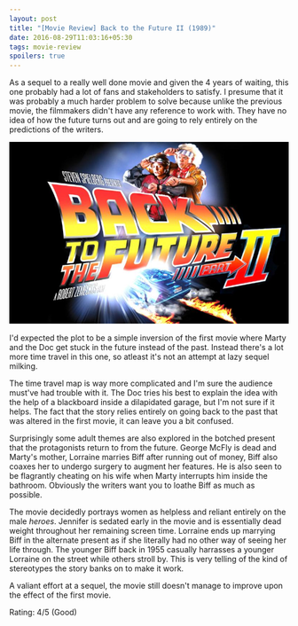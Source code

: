 ```yaml
---
layout: post
title: "[Movie Review] Back to the Future II (1989)"
date: 2016-08-29T11:03:16+05:30
tags: movie-review
spoilers: true
---
```


As a sequel to a really well done movie and given the 4 years of waiting, this one probably had a lot of fans and stakeholders to satisfy.
I presume that it was probably a much harder problem to solve because unlike the previous movie, the filmmakers didn't have any reference to work with.
They have no idea of how the future turns out and are going to rely entirely on the predictions of the writers.

![Back to the Future - Part II (1989)](/img/movie-poster-back-to-the-future-2-1989.jpg 'Back to the Future - Part II (1989)')

I'd expected the plot to be a simple inversion of the first movie where Marty and the Doc get stuck in the future instead of the past.
Instead there's a lot more time travel in this one, so atleast it's not an attempt at lazy sequel milking.

The time travel map is way more complicated and I'm sure the audience must've had trouble with it.
The Doc tries his best to explain the idea with the help of a blackboard inside a dilapidated garage, but I'm not sure if it helps.
The fact that the story relies entirely on going back to the past that was altered in the first movie, it can leave you a bit confused.

Surprisingly some adult themes are also explored in the botched present that the protagonists return to from the future.
George McFly is dead and Marty's mother, Lorraine marries Biff after running out of money,
Biff also coaxes her to undergo surgery to augment her features.
He is also seen to be flagrantly cheating on his wife when Marty interrupts him inside the bathroom.
Obviously the writers want you to loathe Biff as much as possible.

The movie decidedly portrays women as helpless and reliant entirely on the male _heroes_.
Jennifer is sedated early in the movie and is essentially dead weight throughout her remaining screen time.
Lorraine ends up marrying Biff in the alternate present as if she literally had no other way of seeing her life through. 
The younger Biff back in 1955 casually harrasses a younger Lorraine on the street while others stroll by.
This is very telling of the kind of stereotypes the story banks on to make it work.

A valiant effort at a sequel, the movie still doesn't manage to improve upon the effect of the first movie.

Rating: 4/5 (Good)
